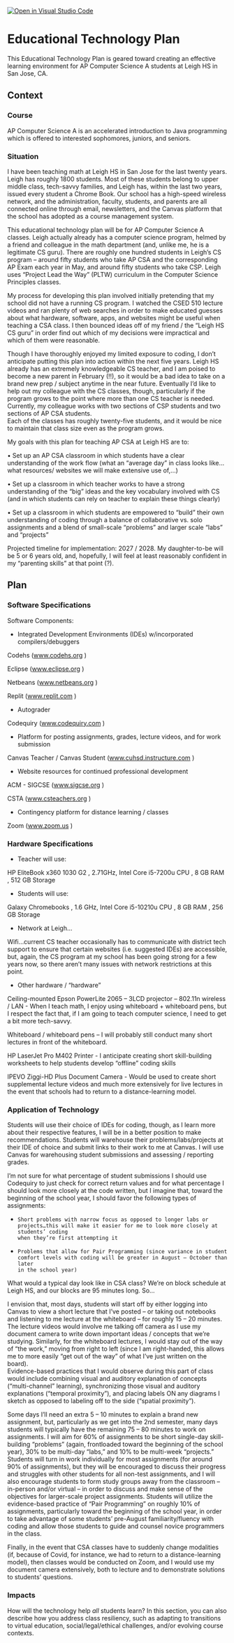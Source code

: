 [![Open in Visual Studio Code](https://classroom.github.com/assets/open-in-vscode-f059dc9a6f8d3a56e377f745f24479a46679e63a5d9fe6f495e02850cd0d8118.svg)](https://classroom.github.com/online_ide?assignment_repo_id=6343374&assignment_repo_type=AssignmentRepo)
# Educational Technology Plan

This Educational Technology Plan is geared toward creating an effective learning environment for AP Computer Science A students at Leigh HS in San Jose, CA.

## Context

### Course

AP Computer Science A is an accelerated introduction to Java programming which is offered to interested sophomores, juniors, and seniors.

### Situation

I have been teaching math at Leigh HS in San Jose for the last twenty years.  Leigh has roughly 1800 students.  Most of these students belong to 
upper middle class, tech-savvy families, and Leigh has, within the last two years, issued every student a Chrome Book.  Our school has a high-speed 
wireless network, and the administration, faculty, students, and parents are all connected online through email, newsletters, and the Canvas platform 
that the school has adopted as a course management system.

This educational technology plan will be for AP Computer Science A classes.  Leigh actually already has a computer science program, helmed by a 
friend and colleague in the math department (and, unlike me, he is a legitimate CS guru).  There are roughly one hundred students in Leigh’s CS 
program – around fifty students who take AP CSA and the corresponding AP Exam each year in May, and around fifty students who take CSP.  Leigh uses 
“Project Lead the Way” (PLTW) curriculum in the Computer Science Principles classes.

My process for developing this plan involved initially pretending that my school did not have a running CS program.  I watched the CSED 510 lecture 
videos and ran plenty of web searches in order to make educated guesses about what hardware, software, apps, and websites might be useful when teaching 
a CSA class.  I then bounced ideas off of my friend / the “Leigh HS CS guru” in order find out which of my decisions were impractical and which of them 
were reasonable.

Though I have thoroughly enjoyed my limited exposure to coding, I don’t anticipate putting this plan into action within the next five years.  Leigh HS 
already has an extremely knowledgeable CS teacher, and I am poised to become a new parent in February (!!), so it would be a bad idea to take on a brand 
new prep / subject anytime in the near future.  Eventually I’d like to help out my colleague with the CS classes, though, particularly if the program grows 
to the point where more than one CS teacher is needed.  Currently, my colleague works with two sections of CSP students and two sections of AP CSA students.  
Each of the classes has roughly twenty-five students, and it would be nice to maintain that class size even as the program grows.

My goals with this plan for teaching AP CSA at Leigh HS are to:

•	Set up an AP CSA classroom in which students have a clear understanding of the work flow (what an “average day” in class looks like… what resources/ 
        websites we will make extensive use of,…)
        
•	Set up a classroom in which teacher works to have a strong understanding of the “big” ideas and the key vocabulary involved with CS (and in which 
        students can rely on teacher to explain these things clearly)
        
•	Set up a classroom in which students are empowered to “build” their own understanding of coding through a balance of collaborative vs. solo 
        assignments and a blend of small-scale “problems” and larger scale “labs” and “projects”


Projected timeline for implementation:  2027 / 2028.  My daughter-to-be will be 5 or 6 years old, and, hopefully, I will feel at least reasonably 
confident in my “parenting skills” at that point (?).


## Plan

### Software Specifications

Software Components:

* Integrated Development Environments (IDEs) w/incorporated compilers/debuggers

Codehs (www.codehs.org )

Eclipse (www.eclipse.org )

Netbeans (www.netbeans.org )

Replit (www.replit.com )

* Autograder

Codequiry (www.codequiry.com )

* Platform for posting assignments, grades, lecture videos, and for work submission

Canvas Teacher / Canvas Student (www.cuhsd.instructure.com )

* Website resources for continued professional development

ACM - SIGCSE (www.sigcse.org )

CSTA (www.csteachers.org )

* Contingency platform for distance learning / classes

Zoom (www.zoom.us )


### Hardware Specifications

* Teacher will use:

HP EliteBook x360 1030 G2 ,  2.71GHz, Intel Core i5-7200u CPU  ,  8 GB RAM  ,  512 GB Storage

* Students will use:

Galaxy Chromebooks  ,  1.6 GHz, Intel Core i5-10210u CPU  ,  8 GB RAM  ,  256 GB Storage 

* Network at Leigh…

Wifi…current CS teacher occasionally has to communicate with district tech support to ensure that certain websites (i.e. suggested IDEs) are accessible,
but, again, the CS program at my school has been going strong for a few years now, so there aren’t many issues with network restrictions at this point.

* Other hardware / “hardware”
	
Ceiling-mounted Epson PowerLite 2065 – 3LCD projector – 802.11n wireless / LAN  -  When I teach math, I enjoy using whiteboard + whiteboard pens, but 
I respect the fact that, if I am going to teach computer science, I need to get a bit more tech-savvy.

Whiteboard / whiteboard pens – I will probably still conduct many short lectures in front of the whiteboard.

HP LaserJet Pro M402 Printer - I anticipate creating short skill-building worksheets to help students develop “offline” coding skills

IPEVO Ziggi-HD Plus Document Camera - Would be used to create short supplemental lecture videos and much more extensively for live lectures in the 
event that schools had to return to a distance-learning model.


### Application of Technology

Students will use their choice of IDEs for coding, though, as I learn more about their respective features, I will be in a better position to make 
recommendations.  Students will warehouse their problems/labs/projects at their IDE of choice and submit links to their work to me at Canvas.  I will 
use Canvas for warehousing student submissions and assessing / reporting grades. 

I’m not sure for what percentage of student submissions I should use Codequiry to just check for correct return values and for what percentage I should 
look more closely at the code written, but I imagine that, toward the beginning of the school year, I should favor the following types of assignments:

*     Short problems with narrow focus as opposed to longer labs or projects…this will make it easier for me to look more closely at students’ coding 
      when they’re first attempting it
      
*     Problems that allow for Pair Programming (since variance in student comfort levels with coding will be greater in August – October than later 
      in the school year)
      
What would a typical day look like in CSA class?  We’re on block schedule at Leigh HS, and our blocks are 95 minutes long.  So…

I envision that, most days, students will start off by either logging into Canvas to view a short lecture that I’ve posted – or taking out notebooks and 
listening to me lecture at the whiteboard – for roughly 15 – 20 minutes.  The lecture videos would involve me talking off camera as I use my document 
camera to write down important ideas / concepts that we’re studying.  Similarly, for the whiteboard lectures, I would stay out of the way of “the work,” 
moving from right to left (since I am right-handed, this allows me to more easily “get out of the way” of what I’ve just written on the board).  
Evidence-based practices that I would observe during this part of class would include combining visual and auditory explanation of concepts (“multi-channel” 
learning), synchronizing those visual and auditory explanations (“temporal proximity”), and placing labels ON any diagrams I sketch as opposed to labeling 
off to the side (“spatial proximity”).

Some days I’ll need an extra 5 – 10 minutes to explain a brand new assignment, but, particularly as we get into the 2nd semester, many days students will 
typically have the remaining 75 – 80 minutes to work on assignments.  I will aim for 60% of assignments to be short single-day skill-building “problems” 
(again, frontloaded toward the beginning of the school year), 30% to be multi-day “labs,” and 10% to be multi-week “projects.”  Students will turn in work 
individually for most assignments (for around 90% of assignments), but they will be encouraged to discuss their progress and struggles with other students 
for all non-test assignments, and I will also encourage students to form study groups away from the classroom – in-person and/or virtual – in order to discuss 
and make sense of the objectives for larger-scale project assignments.  Students will utilize the evidence-based practice of “Pair Programming” on roughly 10% 
of assignments, particularly toward the beginning of the school year, in order to take advantage of some students’ pre-August familiarity/fluency with coding 
and allow those students to guide and counsel novice programmers in the class.

Finally, in the event that CSA classes have to suddenly change modalities (if, because of Covid, for instance, we had to return to a distance-learning model), 
then classes would be conducted on Zoom, and I would use my document camera extensively, both to lecture and to demonstrate solutions to students’ questions.


### Impacts

How will the technology help *all* students learn? In this section, you can also
describe how you address class resiliency, such as adapting to
transitions to virtual education, social/legal/ethical challenges,  and/or
evolving course contexts.
